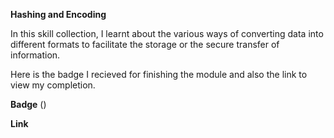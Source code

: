 **Hashing and Encoding**

In this skill collection, I learnt about the various ways of converting data into different formats to facilitate the storage or the secure transfer of information.

Here is the badge I recieved for finishing the module and also the link to view my completion.

**Badge**
()

**Link**
